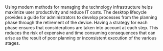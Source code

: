 Using modern methods for managing the technology infrastructure helps maximize user productivity and reduce IT costs. The desktop lifecycle provides a guide for administrators to develop processes from the planning phase through the retirement of the device. Having a strategy for each phase ensures that considerations are taken into account at each step. This reduces the risk of expensive and time consuming consequences that can arise as the result of poor planning or inconsistent execution of the various stages.
